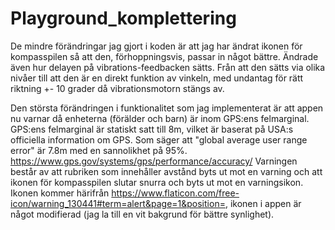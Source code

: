 # Playground_komplettering

De mindre förändringar jag gjort i koden är att jag har ändrat ikonen för kompasspilen så att den, förhoppningsvis, passar in något bättre. 
Ändrade även hur delayen på vibrations-feedbacken sätts. Från att den sätts via olika nivåer till att den är en direkt funktion av vinkeln, med undantag för rätt riktning +- 10 grader då vibrationsmotorn stängs av. 

Den största förändringen i funktionalitet som jag implementerat är att appen nu varnar då enheterna (förälder och barn) är inom GPS:ens felmarginal. 
GPS:ens felmarginal är statiskt satt till 8m, vilket är baserat på USA:s officiella information om GPS. Som säger att "global average user range error" är 7.8m med en sannolikhet på 95%. https://www.gps.gov/systems/gps/performance/accuracy/
Varningen består av att rubriken som innehåller avstånd byts ut mot en varning och att ikonen för kompasspilen slutar snurra och byts ut mot en varningsikon. 
Ikonen kommer härifrån https://www.flaticon.com/free-icon/warning_130441#term=alert&page=1&position=, ikonen i appen är något modifierad (jag la till en vit bakgrund för bättre synlighet).
